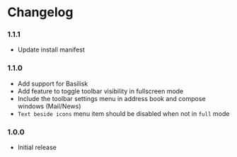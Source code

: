 # Changelog

### 1.1.1
* Update install manifest

### 1.1.0
* Add support for Basilisk
* Add feature to toggle toolbar visibility in fullscreen mode
* Include the toolbar settings menu in address book and compose windows (Mail/News)
* `Text beside icons` menu item should be disabled when not in `full` mode

### 1.0.0
* Initial release
